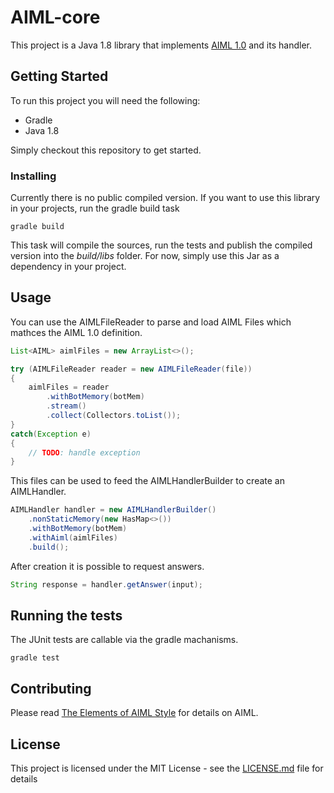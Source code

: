# AIML-core

This project is a Java 1.8 library that implements [AIML 1.0](https://pandorabots.com/docs/aiml/aiml-basics.html) and its handler.

## Getting Started

To run this project you will need the following:

- Gradle
- Java 1.8

Simply checkout this repository to get started.

### Installing

Currently there is no public compiled version. If you want to use this library in your projects, run the gradle build task 

```
gradle build
```

This task will compile the sources, run the tests and publish the compiled version into the <i>build/libs</i> folder. For now, simply use this Jar as a dependency in your project.


## Usage
You can use the AIMLFileReader to parse and load AIML Files which mathces the AIML 1.0 definition.
```java
List<AIML> aimlFiles = new ArrayList<>();

try (AIMLFileReader reader = new AIMLFileReader(file))
{
    aimlFiles = reader
        .withBotMemory(botMem)
        .stream()
        .collect(Collectors.toList());
}
catch(Exception e)
{
    // TODO: handle exception
}
```
This files can be used to feed the AIMLHandlerBuilder to create an AIMLHandler.
```java
AIMLHandler handler = new AIMLHandlerBuilder()
    .nonStaticMemory(new HasMap<>())
    .withBotMemory(botMem)
    .withAiml(aimlFiles)
    .build();                      
```
 After creation it is possible to request answers.
```java
String response = handler.getAnswer(input);
```

## Running the tests

The JUnit tests are callable via the gradle machanisms.
```
gradle test
```

## Contributing

Please read [The Elements of AIML Style](https://files.ifi.uzh.ch/cl/hess/classes/seminare/chatbots/style.pdf) for details on AIML.
 
## License

This project is licensed under the MIT License - see the [LICENSE.md](LICENSE.md) file for details